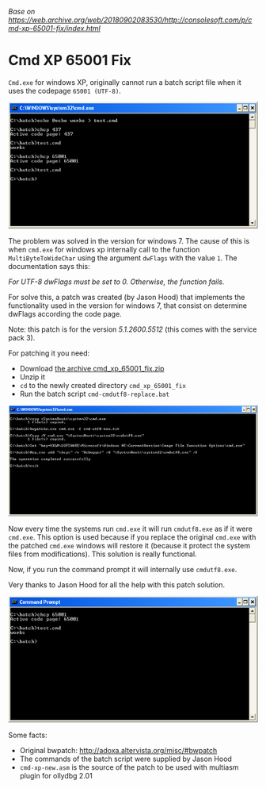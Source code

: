_Base on https://web.archive.org/web/20180902083530/http://consolesoft.com/p/cmd-xp-65001-fix/index.html_

# Cmd XP 65001 Fix

`Cmd.exe` for windows XP, originally cannot run a batch script file when it uses the codepage `65001 (UTF-8)`.

![](../_res/cmd-xp-65001-fix/poc.png)

The problem was solved in the version for windows 7. The cause of this is when `cmd.exe` for windows xp internally call to the function `MultiByteToWideChar` using the argument `dwFlags` with the value `1`. The documentation says this:

  _For UTF-8 dwFlags must be set to 0. Otherwise, the function fails._

For solve this, a patch was created (by Jason Hood) that implements the functionality used in the version for windows 7, that consist on determine dwFlags according the code page. 

Note: this patch is for the version _5.1.2600.5512_ (this comes with the service pack 3).

For patching it you need:

 * Download [the archive cmd_xp_65001_fix.zip](https://github.com/carlos-montiers/consolesoft-mirror/releases/download/latest/cmd_xp_65001_fix.zip)
 * Unzip it
 * `cd` to the newly created directory `cmd_xp_65001_fix`
 * Run the batch script `cmd-cmdutf8-replace.bat`

![](../_res/cmd-xp-65001-fix/patching.png)

Now every time the systems run `cmd.exe` it will run `cmdutf8.exe` as if it were `cmd.exe`. This option is used because if you replace the original `cmd.exe` with the patched `cmd.exe` windows will restore it (because it protect the system files from modifications). This solution is really functional.

Now, if you run the command prompt it will internally use `cmdutf8.exe`.

Very thanks to Jason Hood for all the help with this patch solution.

![](../_res/cmd-xp-65001-fix/fixed.png)

Some facts:

 * Original bwpatch: http://adoxa.altervista.org/misc/#bwpatch
 * The commands of the batch script were supplied by Jason Hood
 * `cmd-xp-new.asm` is the source of the patch to be used with multiasm plugin for ollydbg 2.01
